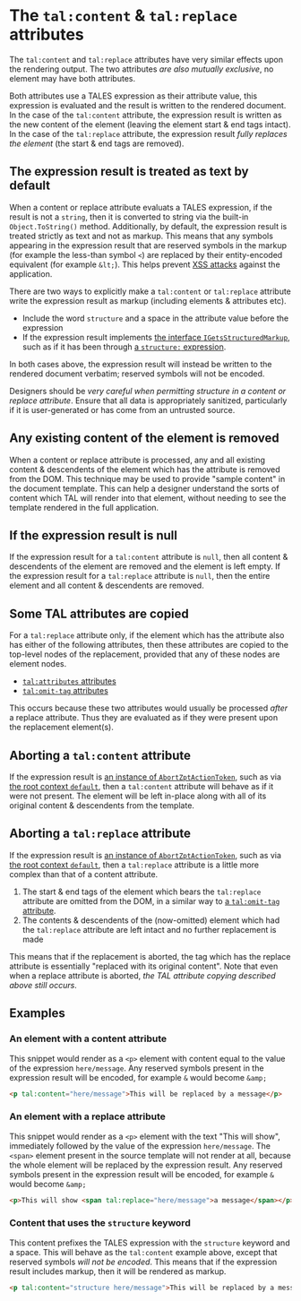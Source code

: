 # The `tal:content` & `tal:replace` attributes

The `tal:content` and `tal:replace` attributes have very similar effects upon the rendering output.
The two attributes _are also mutually exclusive_, no element may have both attributes.

Both attributes use a TALES expression as their attribute value, this expression is evaluated and the result is written to the rendered document.
In the case of the `tal:content` attribute, the expression result is written as the new content of the element (leaving the element start & end tags intact).
In the case of the `tal:replace` attribute, the expression result _fully replaces the element_ (the start & end tags are removed).

## The expression result is treated as text by default

When a content or replace attribute evaluats a TALES expression, if the result is not a `string`, then it is converted to string via the built-in `Object.ToString()` method.
Additionally, by default, the expression result is treated strictly as text and not as markup.
This means that any symbols appearing in the expression result that are reserved symbols in the markup (for example the less-than symbol `<`) are replaced by their entity-encoded equivalent (for example `&lt;`).
This helps prevent [XSS attacks] against the application.

There are two ways to explicitly make a `tal:content` or `tal:replace` attribute write the expression result as markup (including elements & attributes etc).

* Include the word `structure` and a space in the attribute value before the expression
* If the expression result implements [the interface `IGetsStructuredMarkup`], such as if it has been through [a `structure:` expression].

In both cases above, the expression result will instead be written to the rendered document verbatim; reserved symbols will not be encoded.

Designers should be _very careful when permitting structure in a content or replace attribute_.
Ensure that all data is appropriately sanitized, particularly if it is user-generated or has come from an untrusted source.

[XSS attacks]: https://en.wikipedia.org/wiki/Cross-site_scripting
[the interface `IGetsStructuredMarkup`]: xref:ZptSharp.IGetsStructuredMarkup
[a `structure:` expression]: ../Tales/StructureExpressions.md

## Any existing content of the element is removed

When a content or replace attribute is processed, any and all existing content & descendents of the element which has the attribute is removed from the DOM.
This technique may be used to provide "sample content" in the document template.
This can help a designer understand the sorts of content which TAL will render into that element, without needing to see the template rendered in the full application.

## If the expression result is null

If the expression result for a `tal:content` attribute is `null`, then all content & descendents of the element are removed and the element is left empty.
If the expression result for a `tal:replace` attribute is `null`, then the entire element and all content & descendents are removed.

## Some TAL attributes are copied

For a `tal:replace` attribute only, if the element which has the attribute also has either of the following attributes, then these attributes are copied to the top-level nodes of the replacement, provided that any of these nodes are element nodes.

* [`tal:attributes` attributes]
* [`tal:omit-tag` attributes]

This occurs because these two attributes would usually be processed _after_ a replace attribute.  Thus they are evaluated as if they were present upon the replacement element(s).

[`tal:attributes` attributes]: Attributes.md
[`tal:omit-tag` attributes]: OmitTag.md

## Aborting a `tal:content` attribute

If the expression result is [an instance of `AbortZptActionToken`], such as via [the root context `default`], then a `tal:content` attribute will behave as if it were not present.
The element will be left in-place along with all of its original content & descendents from the template.

## Aborting a `tal:replace` attribute

If the expression result is [an instance of `AbortZptActionToken`], such as via [the root context `default`], then a `tal:replace` attribute is a little more complex than that of a content attribute.

1. The start & end tags of the element which bears the `tal:replace` attribute are omitted from the DOM, in a similar way to [a `tal:omit-tag` attribute].
2. The contents & descendents of the (now-omitted) element which had the `tal:replace` attribute are left intact and no further replacement is made

This means that if the replacement is aborted, the tag which has the replace attribute is essentially "replaced with its original content".
Note that even when a replace attribute is aborted, _the TAL attribute copying described above still occurs_.

[an instance of `AbortZptActionToken`]: xref:ZptSharp.Expressions.AbortZptActionToken
[the root context `default`]: ../Tales/GlobalContexts.md#default
[a `tal:omit-tag` attribute]: OmitTag.md

## Examples

### An element with a content attribute

This snippet would render as a `<p>` element with content equal to the value of the expression `here/message`.
Any reserved symbols present in the expression result will be encoded, for example `&` would become `&amp;`

```html
<p tal:content="here/message">This will be replaced by a message</p>
```

### An element with a replace attribute

This snippet would render as a `<p>` element with the text "This will show", immediately followed by the value of the expression `here/message`.
The `<span>` element present in the source template will not render at all, because the whole element will be replaced by the expression result.
Any reserved symbols present in the expression result will be encoded, for example `&` would become `&amp;`

```html
<p>This will show <span tal:replace="here/message">a message</span></p>
```

### Content that uses the `structure` keyword

This content prefixes the TALES expression with the `structure` keyword and a space.
This will behave as the `tal:content` example above, except that reserved symbols _will not be encoded_.
This means that if the expression result includes markup, then it will be rendered as markup.

```html
<p tal:content="structure here/message">This will be replaced by a message</p>
```
